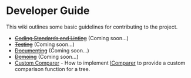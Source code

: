# Developer Guide

This wiki outlines some basic guidelines for contributing to the project.

- ~~[Coding Standards and Linting](https://haleyhousellc.github.io/arboriculture/developer/linting)~~ (Coming soon...)
- ~~[Testing](https://haleyhousellc.github.io/arboriculture/developer/testing)~~ (Coming soon...)
- ~~[Documenting](https://haleyhousellc.github.io/arboriculture/developer/documenting)~~ (Coming soon...)
- ~~[Demoing](https://haleyhousellc.github.io/arboriculture/developer/demoing)~~ (Coming soon...)
- [Custom Comparer](https://haleyhousellc.github.io/arboriculture/developer/comparer) - How to implement
  [IComparer](https://github.com/haleyhousellc/arboriculture/blob/master/src/binary-tree/binary-tree.ts#L58) to provide
  a custom comparison function for a tree.

